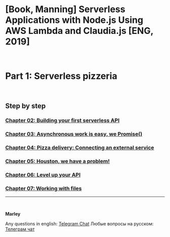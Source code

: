 # [Book, Manning] Serverless Applications with Node.js Using AWS Lambda and Claudia.js [ENG, 2019]

<br/>

# Part 1: Serverless pizzeria

<br/>

## Step by step

### [Chapter 02: Building your first serverless API](./Chapter-02.md)

### [Chapter 03: Asynchronous work is easy, we Promise()](./Chapter-03.md)

### [Chapter 04: Pizza delivery: Connecting an external service](./Chapter-04.md)

### [Chapter 05: Houston, we have a problem!](./Chapter-05.md)

### [Chapter 06: Level up your API](./Chapter-06.md)

### [Chapter 07: Working with files](./Chapter-07.md)

---

<br/>

**Marley**

Any questions in english: <a href="https://jsdev.org/chat/">Telegram Chat</a>
Любые вопросы на русском: <a href="https://jsdev.ru/chat/">Телеграм чат</a>

```

```
